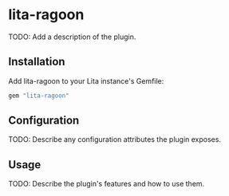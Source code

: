 # lita-ragoon

TODO: Add a description of the plugin.

## Installation

Add lita-ragoon to your Lita instance's Gemfile:

``` ruby
gem "lita-ragoon"
```

## Configuration

TODO: Describe any configuration attributes the plugin exposes.

## Usage

TODO: Describe the plugin's features and how to use them.
